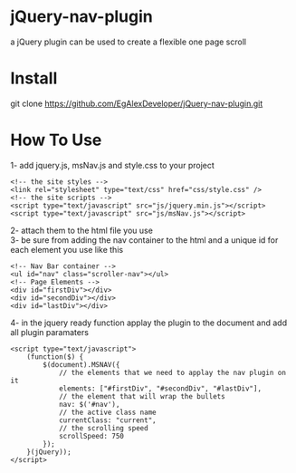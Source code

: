 # jQuery-nav-plugin
a jQuery plugin can be used to create a flexible one page scroll

# Install
git clone https://github.com/EgAlexDeveloper/jQuery-nav-plugin.git

# How To Use
1- add jquery.js, msNav.js and style.css to your project

    <!-- the site styles -->
    <link rel="stylesheet" type="text/css" href="css/style.css" />
    <!-- the site scripts -->
    <script type="text/javascript" src="js/jquery.min.js"></script>
    <script type="text/javascript" src="js/msNav.js"></script>
    
2- attach them to the html file you use
<br />
3- be sure from adding the nav container to the html and a unique id for each element you use like this

    <!-- Nav Bar container -->
    <ul id="nav" class="scroller-nav"></ul>
    <!-- Page Elements -->
    <div id="firstDiv"></div>
    <div id="secondDiv"></div>
    <div id="lastDiv"></div>
    
4- in the jquery ready function applay the plugin to the document and add all plugin paramaters

    <script type="text/javascript">
        (function($) {
            $(document).MSNAV({
                // the elements that we need to applay the nav plugin on it
                elements: ["#firstDiv", "#secondDiv", "#lastDiv"],
                // the element that will wrap the bullets
                nav: $('#nav'),
                // the active class name
                currentClass: "current",
                // the scrolling speed
                scrollSpeed: 750
            });
        }(jQuery));
    </script>

